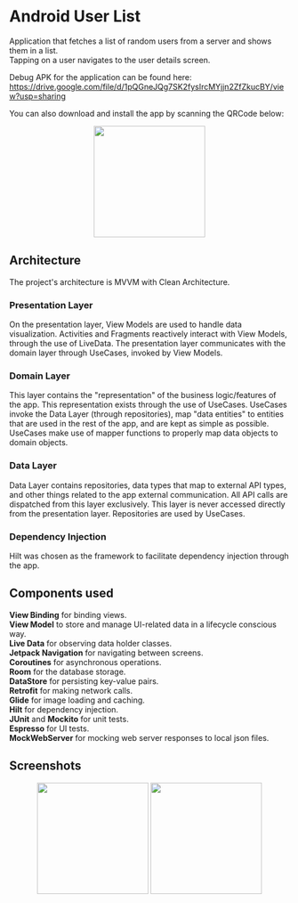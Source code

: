 # Android User List

Application that fetches a list of random users from a server and shows them in a list.  
Tapping on a user navigates to the user details screen.

Debug APK for the application can be found here:  
https://drive.google.com/file/d/1pQGneJQg7SK2fysIrcMYjjn2ZfZkucBY/view?usp=sharing

You can also download and install the app by scanning the QRCode below:

<p align="center">
  <img src="https://user-images.githubusercontent.com/3593362/133911187-58ed3153-d3a4-4ec1-aa5d-f6ae2451c5ce.png" align="center" width=200>
</p>

## Architecture
The project's architecture is MVVM with Clean Architecture.

### Presentation Layer
On the presentation layer, View Models are used to handle data visualization. Activities and Fragments reactively interact with View Models, through the use of LiveData. The presentation layer communicates with the domain layer through UseCases, invoked by View Models.

### Domain Layer
This layer contains the "representation" of the business logic/features of the app. This representation exists through the use of UseCases. UseCases invoke the Data Layer (through repositories), map "data entities" to entities that are used in the rest of the app, and are kept as simple as possible. UseCases make use of mapper functions to properly map data objects to domain objects.

### Data Layer
Data Layer contains repositories, data types that map to external API types, and other things related to the app external communication. All API calls are dispatched from this layer exclusively. This layer is never accessed directly from the presentation layer. Repositories are used by UseCases.

### Dependency Injection
Hilt was chosen as the framework to facilitate dependency injection through the app.

## Components used

<b>View Binding</b> for binding views.  
<b>View Model</b> to store and manage UI-related data in a lifecycle conscious way.  
<b>Live Data</b> for observing data holder classes.  
<b>Jetpack Navigation</b> for navigating between screens.  
<b>Coroutines</b> for asynchronous operations.  
<b>Room</b> for the database storage.  
<b>DataStore</b> for persisting key-value pairs.  
<b>Retrofit</b> for making network calls.  
<b>Glide</b> for image loading and caching.  
<b>Hilt</b> for dependency injection.  
<b>JUnit</b> and <b>Mockito</b> for unit tests.  
<b>Espresso</b> for UI tests.  
<b>MockWebServer</b> for mocking web server responses to local json files.

## Screenshots

<p align="center">
  <img src="https://user-images.githubusercontent.com/3593362/133809484-13fa73f1-1ac8-4545-a0ce-bd549b73c784.png" align="center" width=200>
  <img src="https://user-images.githubusercontent.com/3593362/133910125-6debfe3f-c752-4d3a-ba24-34d14a42a618.png" align="center" width=200>
</p>
